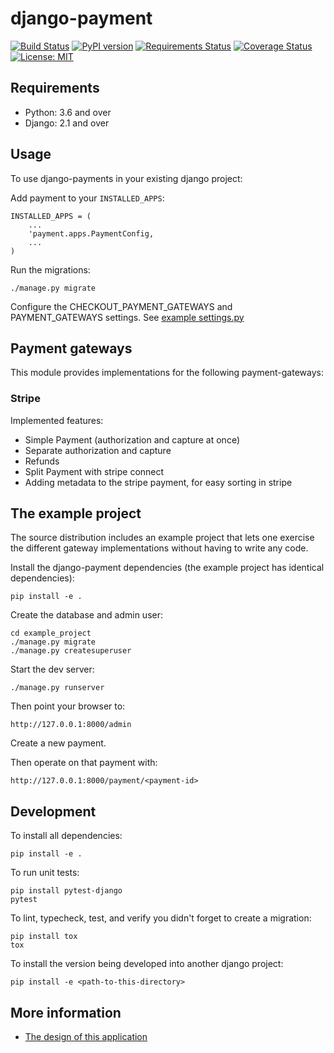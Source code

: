 # django-payment

[![Build Status](https://travis-ci.org/skioo/django-payment.svg?branch=master)](https://travis-ci.org/skioo/django-payment)
[![PyPI version](https://badge.fury.io/py/django-payment.svg)](https://badge.fury.io/py/django-payment)
[![Requirements Status](https://requires.io/github/skioo/django-payment/requirements.svg?branch=master)](https://requires.io/github/skioo/django-payment/requirements/?branch=master)
[![Coverage Status](https://coveralls.io/repos/github/skioo/django-payment/badge.svg?branch=master)](https://coveralls.io/github/skioo/django-payment?branch=master)
[![License: MIT](https://img.shields.io/badge/License-MIT-blue.svg)](https://opensource.org/licenses/MIT)


## Requirements
* Python: 3.6 and over
* Django: 2.1 and over


## Usage
To use django-payments in your existing django project:

Add payment to your `INSTALLED_APPS`:

    INSTALLED_APPS = (
        ...
        'payment.apps.PaymentConfig,
        ...
    )


Run the migrations: 

    ./manage.py migrate


Configure the CHECKOUT_PAYMENT_GATEWAYS and PAYMENT_GATEWAYS settings. See [example settings.py](example_project/settings.py)


## Payment gateways
This module provides implementations for the following payment-gateways:

### Stripe 
Implemented features:
- Simple Payment (authorization and capture at once)
- Separate authorization and capture
- Refunds
- Split Payment with stripe connect
- Adding metadata to the stripe payment, for easy sorting in stripe


## The example project
The source distribution includes an example project that lets one exercise 
the different gateway implementations without having to write any code.

Install the django-payment dependencies (the example project has identical dependencies):

    pip install -e . 
    
 Create the database and admin user:

    cd example_project
    ./manage.py migrate
    ./manage.py createsuperuser
    
 Start the dev server:
 
    ./manage.py runserver

Then point your browser to:

    http://127.0.0.1:8000/admin
    
Create a new payment.

Then operate on that payment with:

    http://127.0.0.1:8000/payment/<payment-id>

## Development

To install all dependencies:

    pip install -e .
    
To run unit tests:

    pip install pytest-django
    pytest

To lint, typecheck, test, and verify you didn't forget to create a migration:

    pip install tox
    tox

To install the version being developed into another django project:

    pip install -e <path-to-this-directory>


## More information

* [The design of this application](docs/design.md)
